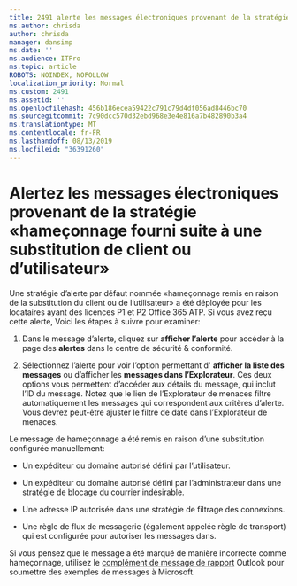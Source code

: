 ```yaml
---
title: 2491 alerte les messages électroniques provenant de la stratégie «hameçonnage fourni suite à une substitution de client ou d’utilisateur»
ms.author: chrisda
author: chrisda
manager: dansimp
ms.date: ''
ms.audience: ITPro
ms.topic: article
ROBOTS: NOINDEX, NOFOLLOW
localization_priority: Normal
ms.custom: 2491
ms.assetid: ''
ms.openlocfilehash: 456b186ecea59422c791c79d4df056ad8446bc70
ms.sourcegitcommit: 7c90dcc570d32ebd968e3e4e816a7b482890b3a4
ms.translationtype: MT
ms.contentlocale: fr-FR
ms.lasthandoff: 08/13/2019
ms.locfileid: "36391260"
---
```

# <a name="alert-email-messages-from-the-phish-delivered-due-to-tenant-or-user-override-policy"></a>Alertez les messages électroniques provenant de la stratégie «hameçonnage fourni suite à une substitution de client ou d’utilisateur»

Une stratégie d’alerte par défaut nommée «hameçonnage remis en raison de la substitution du client ou de l’utilisateur» a été déployée pour les locataires ayant des licences P1 et P2 Office 365 ATP. Si vous avez reçu cette alerte, Voici les étapes à suivre pour examiner:

1. Dans le message d’alerte, cliquez sur **afficher l’alerte** pour accéder à la page des **alertes** dans le centre de sécurité & conformité.

2. Sélectionnez l’alerte pour voir l’option permettant d' **afficher la liste des messages** ou d’afficher les **messages dans l’Explorateur**. Ces deux options vous permettent d’accéder aux détails du message, qui inclut l’ID du message. Notez que le lien de l’Explorateur de menaces filtre automatiquement les messages qui correspondent aux critères d’alerte. Vous devrez peut-être ajuster le filtre de date dans l’Explorateur de menaces.

Le message de hameçonnage a été remis en raison d’une substitution configurée manuellement:

- Un expéditeur ou domaine autorisé défini par l’utilisateur.

- Un expéditeur ou domaine autorisé défini par l’administrateur dans une stratégie de blocage du courrier indésirable.

- Une adresse IP autorisée dans une stratégie de filtrage des connexions.

- Une règle de flux de messagerie (également appelée règle de transport) qui est configurée pour autoriser les messages dans.

Si vous pensez que le message a été marqué de manière incorrecte comme hameçonnage, utilisez le [complément de message de rapport](https://support.office.com/article/b5caa9f1-cdf3-4443-af8c-ff724ea719d2) Outlook pour soumettre des exemples de messages à Microsoft.
